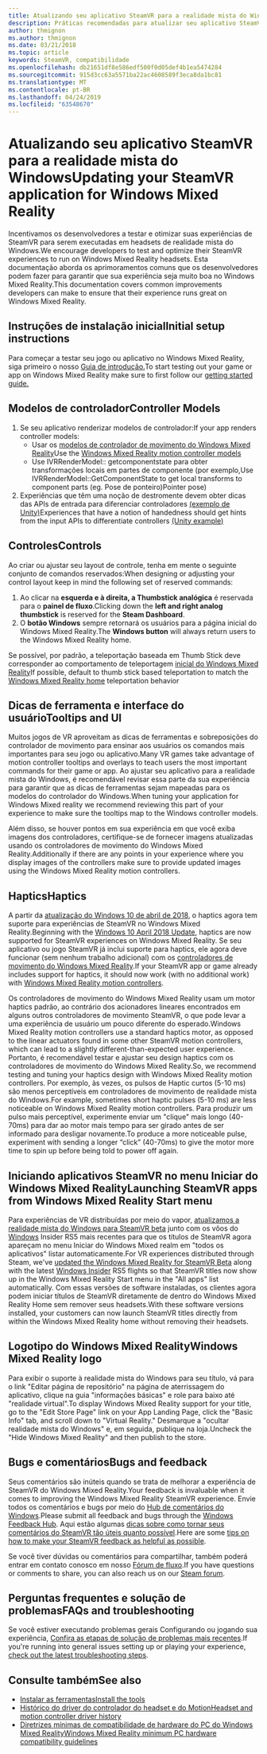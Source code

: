 ```yaml
---
title: Atualizando seu aplicativo SteamVR para a realidade mista do Windows
description: Práticas recomendadas para atualizar seu aplicativo SteamVR para maximizar o compatibilidade com headsets de realidade mista do Windows.
author: thmignon
ms.author: thmignon
ms.date: 03/21/2018
ms.topic: article
keywords: SteamVR, compatibilidade
ms.openlocfilehash: db21651df8e586edf500f0d05def4b1ea5474284
ms.sourcegitcommit: 915d3cc63a5571ba22ac4608589f3eca8da1bc81
ms.translationtype: MT
ms.contentlocale: pt-BR
ms.lasthandoff: 04/24/2019
ms.locfileid: "63548670"
---
```

# <a name="updating-your-steamvr-application-for-windows-mixed-reality"></a><span data-ttu-id="1d3fd-104">Atualizando seu aplicativo SteamVR para a realidade mista do Windows</span><span class="sxs-lookup"><span data-stu-id="1d3fd-104">Updating your SteamVR application for Windows Mixed Reality</span></span>

<span data-ttu-id="1d3fd-105">Incentivamos os desenvolvedores a testar e otimizar suas experiências de SteamVR para serem executadas em headsets de realidade mista do Windows.</span><span class="sxs-lookup"><span data-stu-id="1d3fd-105">We encourage developers to test and optimize their SteamVR experiences to run on Windows Mixed Reality headsets.</span></span> <span data-ttu-id="1d3fd-106">Esta documentação aborda os aprimoramentos comuns que os desenvolvedores podem fazer para garantir que sua experiência seja muito boa no Windows Mixed Reality.</span><span class="sxs-lookup"><span data-stu-id="1d3fd-106">This documentation covers common improvements developers can make to ensure that their experience runs great on Windows Mixed Reality.</span></span>

## <a name="initial-setup-instructions"></a><span data-ttu-id="1d3fd-107">Instruções de instalação inicial</span><span class="sxs-lookup"><span data-stu-id="1d3fd-107">Initial setup instructions</span></span>

<span data-ttu-id="1d3fd-108">Para começar a testar seu jogo ou aplicativo no Windows Mixed Reality, siga primeiro o nosso [Guia de introdução.](http://aka.ms/WindowsMixedRealitySteamVR)</span><span class="sxs-lookup"><span data-stu-id="1d3fd-108">To start testing out your game or app on Windows Mixed Reality make sure to first follow our [getting started guide.](http://aka.ms/WindowsMixedRealitySteamVR)</span></span>

## <a name="controller-models"></a><span data-ttu-id="1d3fd-109">Modelos de controlador</span><span class="sxs-lookup"><span data-stu-id="1d3fd-109">Controller Models</span></span>
1. <span data-ttu-id="1d3fd-110">Se seu aplicativo renderizar modelos de controlador:</span><span class="sxs-lookup"><span data-stu-id="1d3fd-110">If your app renders controller models:</span></span>
    * <span data-ttu-id="1d3fd-111">Usar os [modelos de controlador de movimento do Windows Mixed Reality](motion-controllers.md#rendering-the-motion-controller-model)</span><span class="sxs-lookup"><span data-stu-id="1d3fd-111">Use the [Windows Mixed Reality motion controller models](motion-controllers.md#rendering-the-motion-controller-model)</span></span>
    * <span data-ttu-id="1d3fd-112">Use IVRRenderModel:: getcomponentstate para obter transformações locais em partes de componente (por exemplo,</span><span class="sxs-lookup"><span data-stu-id="1d3fd-112">Use IVRRenderModel::GetComponentState to get local transforms to component parts (eg.</span></span> <span data-ttu-id="1d3fd-113">Pose de ponteiro)</span><span class="sxs-lookup"><span data-stu-id="1d3fd-113">Pointer pose)</span></span>
2. <span data-ttu-id="1d3fd-114">Experiências que têm uma noção de destromente devem obter dicas das APIs de entrada para diferenciar controladores [(exemplo de Unity)](gestures-and-motion-controllers-in-unity.md#unity-buttonaxis-mapping-table)</span><span class="sxs-lookup"><span data-stu-id="1d3fd-114">Experiences that have a notion of handedness should get hints from the input APIs to differentiate controllers [(Unity example)](gestures-and-motion-controllers-in-unity.md#unity-buttonaxis-mapping-table)</span></span>

## <a name="controls"></a><span data-ttu-id="1d3fd-115">Controles</span><span class="sxs-lookup"><span data-stu-id="1d3fd-115">Controls</span></span>

<span data-ttu-id="1d3fd-116">Ao criar ou ajustar seu layout de controle, tenha em mente o seguinte conjunto de comandos reservados:</span><span class="sxs-lookup"><span data-stu-id="1d3fd-116">When designing or adjusting your control layout keep in mind the following set of reserved commands:</span></span>
1. <span data-ttu-id="1d3fd-117">Ao clicar na **esquerda e à direita, a Thumbstick analógica** é reservada para o **painel de fluxo**.</span><span class="sxs-lookup"><span data-stu-id="1d3fd-117">Clicking down the **left and right analog thumbstick** is reserved for the **Steam Dashboard**.</span></span>
2. <span data-ttu-id="1d3fd-118">O **botão Windows** sempre retornará os usuários para a página inicial do Windows Mixed Reality.</span><span class="sxs-lookup"><span data-stu-id="1d3fd-118">The **Windows button** will always return users to the Windows Mixed Reality home.</span></span>

<span data-ttu-id="1d3fd-119">Se possível, por padrão, a teleportação baseada em Thumb Stick deve corresponder ao comportamento de teleportagem [inicial do Windows Mixed Reality](navigating-the-windows-mixed-reality-home.md#getting-around-your-home)</span><span class="sxs-lookup"><span data-stu-id="1d3fd-119">If possible, default to thumb stick based teleportation to match the [Windows Mixed Reality home](navigating-the-windows-mixed-reality-home.md#getting-around-your-home) teleportation behavior</span></span>

## <a name="tooltips-and-ui"></a><span data-ttu-id="1d3fd-120">Dicas de ferramenta e interface do usuário</span><span class="sxs-lookup"><span data-stu-id="1d3fd-120">Tooltips and UI</span></span>

<span data-ttu-id="1d3fd-121">Muitos jogos de VR aproveitam as dicas de ferramentas e sobreposições do controlador de movimento para ensinar aos usuários os comandos mais importantes para seu jogo ou aplicativo.</span><span class="sxs-lookup"><span data-stu-id="1d3fd-121">Many VR games take advantage of motion controller tooltips and overlays to teach users the most important commands for their game or app.</span></span> <span data-ttu-id="1d3fd-122">Ao ajustar seu aplicativo para a realidade mista do Windows, é recomendável revisar essa parte da sua experiência para garantir que as dicas de ferramentas sejam mapeadas para os modelos do controlador do Windows.</span><span class="sxs-lookup"><span data-stu-id="1d3fd-122">When tuning your application for Windows Mixed reality we recommend reviewing this part of your experience to make sure the tooltips map to the Windows controller models.</span></span>

<span data-ttu-id="1d3fd-123">Além disso, se houver pontos em sua experiência em que você exiba imagens dos controladores, certifique-se de fornecer imagens atualizadas usando os controladores de movimento do Windows Mixed Reality.</span><span class="sxs-lookup"><span data-stu-id="1d3fd-123">Additionally if there are any points in your experience where you display images of the controllers make sure to provide updated images using the Windows Mixed Reality motion controllers.</span></span>

## <a name="haptics"></a><span data-ttu-id="1d3fd-124">Haptics</span><span class="sxs-lookup"><span data-stu-id="1d3fd-124">Haptics</span></span>

<span data-ttu-id="1d3fd-125">A partir da [atualização do Windows 10 de abril de 2018](release-notes-april-2018.md), o haptics agora tem suporte para experiências de SteamVR no Windows Mixed Reality.</span><span class="sxs-lookup"><span data-stu-id="1d3fd-125">Beginning with the [Windows 10 April 2018 Update](release-notes-april-2018.md), haptics are now supported for SteamVR experiences on Windows Mixed Reality.</span></span> <span data-ttu-id="1d3fd-126">Se seu aplicativo ou jogo SteamVR já inclui suporte para haptics, ele agora deve funcionar (sem nenhum trabalho adicional) com os [controladores de movimento do Windows Mixed Reality](motion-controllers.md).</span><span class="sxs-lookup"><span data-stu-id="1d3fd-126">If your SteamVR app or game already includes support for haptics, it should now work (with no additional work) with [Windows Mixed Reality motion controllers](motion-controllers.md).</span></span>

<span data-ttu-id="1d3fd-127">Os controladores de movimento do Windows Mixed Reality usam um motor haptics padrão, ao contrário dos acionadores lineares encontrados em alguns outros controladores de movimento SteamVR, o que pode levar a uma experiência de usuário um pouco diferente do esperado.</span><span class="sxs-lookup"><span data-stu-id="1d3fd-127">Windows Mixed Reality motion controllers use a standard haptics motor, as opposed to the linear actuators found in some other SteamVR motion controllers, which can lead to a slightly different-than-expected user experience.</span></span> <span data-ttu-id="1d3fd-128">Portanto, é recomendável testar e ajustar seu design haptics com os controladores de movimento do Windows Mixed Reality.</span><span class="sxs-lookup"><span data-stu-id="1d3fd-128">So, we recommend testing and tuning your haptics design with Windows Mixed Reality motion controllers.</span></span> <span data-ttu-id="1d3fd-129">Por exemplo, às vezes, os pulsos de Haptic curtos (5-10 ms) são menos perceptíveis em controladores de movimento de realidade mista do Windows.</span><span class="sxs-lookup"><span data-stu-id="1d3fd-129">For example, sometimes short haptic pulses (5-10 ms) are less noticeable on Windows Mixed Reality motion controllers.</span></span> <span data-ttu-id="1d3fd-130">Para produzir um pulso mais perceptível, experimente enviar um "clique" mais longo (40-70ms) para dar ao motor mais tempo para ser girado antes de ser informado para desligar novamente.</span><span class="sxs-lookup"><span data-stu-id="1d3fd-130">To produce a more noticeable pulse, experiment with sending a longer “click” (40-70ms) to give the motor more time to spin up before being told to power off again.</span></span>

## <a name="launching-steamvr-apps-from-windows-mixed-reality-start-menu"></a><span data-ttu-id="1d3fd-131">Iniciando aplicativos SteamVR no menu Iniciar do Windows Mixed Reality</span><span class="sxs-lookup"><span data-stu-id="1d3fd-131">Launching SteamVR apps from Windows Mixed Reality Start menu</span></span>

<span data-ttu-id="1d3fd-132">Para experiências de VR distribuídas por meio do vapor, [atualizamos a realidade mista do Windows para SteamVR beta](https://steamcommunity.com/games/719950/announcements/detail/1687045485866139800) junto com os vôos do [Windows](https://insider.windows.com) Insider RS5 mais recentes para que os títulos de SteamVR agora apareçam no menu Iniciar do Windows Mixed realm em "todos os aplicativos" listar automaticamente.</span><span class="sxs-lookup"><span data-stu-id="1d3fd-132">For VR experiences distributed through Steam, we've [updated the Windows Mixed Reality for SteamVR Beta](https://steamcommunity.com/games/719950/announcements/detail/1687045485866139800) along with the latest [Windows Insider](https://insider.windows.com) RS5 flights so that SteamVR titles now show up in the Windows Mixed Reality Start menu in the "All apps" list automatically.</span></span> <span data-ttu-id="1d3fd-133">Com essas versões de software instaladas, os clientes agora podem iniciar títulos de SteamVR diretamente de dentro do Windows Mixed Reality Home sem remover seus headsets.</span><span class="sxs-lookup"><span data-stu-id="1d3fd-133">With these software versions installed, your customers can now launch SteamVR titles directly from within the Windows Mixed Reality home without removing their headsets.</span></span>

## <a name="windows-mixed-reality-logo"></a><span data-ttu-id="1d3fd-134">Logotipo do Windows Mixed Reality</span><span class="sxs-lookup"><span data-stu-id="1d3fd-134">Windows Mixed Reality logo</span></span>

<span data-ttu-id="1d3fd-135">Para exibir o suporte à realidade mista do Windows para seu título, vá para o link "Editar página de repositório" na página de aterrissagem do aplicativo, clique na guia "informações básicas" e role para baixo até "realidade virtual".</span><span class="sxs-lookup"><span data-stu-id="1d3fd-135">To display Windows Mixed Reality support for your title, go to the "Edit Store Page" link on your App Landing Page, click the "Basic Info" tab, and scroll down to "Virtual Reality."</span></span> <span data-ttu-id="1d3fd-136">Desmarque a "ocultar realidade mista do Windows" e, em seguida, publique na loja.</span><span class="sxs-lookup"><span data-stu-id="1d3fd-136">Uncheck the "Hide Windows Mixed Reality" and then publish to the store.</span></span>

## <a name="bugs-and-feedback"></a><span data-ttu-id="1d3fd-137">Bugs e comentários</span><span class="sxs-lookup"><span data-stu-id="1d3fd-137">Bugs and feedback</span></span>

<span data-ttu-id="1d3fd-138">Seus comentários são inúteis quando se trata de melhorar a experiência de SteamVR do Windows Mixed Reality.</span><span class="sxs-lookup"><span data-stu-id="1d3fd-138">Your feedback is invaluable when it comes to improving the Windows Mixed Reality SteamVR experience.</span></span> <span data-ttu-id="1d3fd-139">Envie todos os comentários e bugs por meio do [Hub de comentários do Windows](https://docs.microsoft.com/windows/mixed-reality/enthusiast-guide/filing-feedback).</span><span class="sxs-lookup"><span data-stu-id="1d3fd-139">Please submit all feedback and bugs through the [Windows Feedback Hub](https://docs.microsoft.com/windows/mixed-reality/enthusiast-guide/filing-feedback).</span></span> <span data-ttu-id="1d3fd-140">Aqui estão algumas [dicas sobre como tornar seus comentários do SteamVR tão úteis quanto possível](https://docs.microsoft.com/windows/mixed-reality/enthusiast-guide/using-steamvr-with-windows-mixed-reality#sharing-feedback-on-steamvr).</span><span class="sxs-lookup"><span data-stu-id="1d3fd-140">Here are some [tips on how to make your SteamVR feedback as helpful as possible](https://docs.microsoft.com/windows/mixed-reality/enthusiast-guide/using-steamvr-with-windows-mixed-reality#sharing-feedback-on-steamvr).</span></span>

<span data-ttu-id="1d3fd-141">Se você tiver dúvidas ou comentários para compartilhar, também poderá entrar em contato conosco em nosso [Fórum de fluxo](http://steamcommunity.com/app/719950/discussions/).</span><span class="sxs-lookup"><span data-stu-id="1d3fd-141">If you have questions or comments to share, you can also reach us on our [Steam forum](http://steamcommunity.com/app/719950/discussions/).</span></span>

## <a name="faqs-and-troubleshooting"></a><span data-ttu-id="1d3fd-142">Perguntas frequentes e solução de problemas</span><span class="sxs-lookup"><span data-stu-id="1d3fd-142">FAQs and troubleshooting</span></span>

<span data-ttu-id="1d3fd-143">Se você estiver executando problemas gerais Configurando ou jogando sua experiência, [Confira as etapas de solução de problemas mais recentes](https://docs.microsoft.com/windows/mixed-reality/enthusiast-guide/troubleshooting-windows-mixed-reality#steamvr).</span><span class="sxs-lookup"><span data-stu-id="1d3fd-143">If you're running into general issues setting up or playing your experience, [check out the latest troubleshooting steps](https://docs.microsoft.com/windows/mixed-reality/enthusiast-guide/troubleshooting-windows-mixed-reality#steamvr).</span></span>

## <a name="see-also"></a><span data-ttu-id="1d3fd-144">Consulte também</span><span class="sxs-lookup"><span data-stu-id="1d3fd-144">See also</span></span>
* [<span data-ttu-id="1d3fd-145">Instalar as ferramentas</span><span class="sxs-lookup"><span data-stu-id="1d3fd-145">Install the tools</span></span>](install-the-tools.md)
* [<span data-ttu-id="1d3fd-146">Histórico do driver do controlador do headset e do Motion</span><span class="sxs-lookup"><span data-stu-id="1d3fd-146">Headset and motion controller driver history</span></span>](https://docs.microsoft.com/windows/mixed-reality/enthusiast-guide/mixed-reality-software)
* [<span data-ttu-id="1d3fd-147">Diretrizes mínimas de compatibilidade de hardware do PC do Windows Mixed Reality</span><span class="sxs-lookup"><span data-stu-id="1d3fd-147">Windows Mixed Reality minimum PC hardware compatibility guidelines</span></span>](https://docs.microsoft.com/windows/mixed-reality/enthusiast-guide/windows-mixed-reality-minimum-pc-hardware-compatibility-guidelines)
